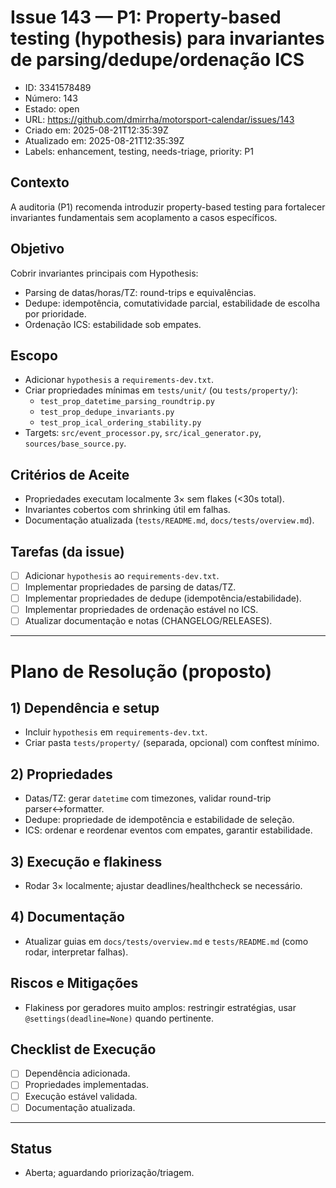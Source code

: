 # Issue 143 — P1: Property-based testing (hypothesis) para invariantes de parsing/dedupe/ordenação ICS

- ID: 3341578489
- Número: 143
- Estado: open
- URL: https://github.com/dmirrha/motorsport-calendar/issues/143
- Criado em: 2025-08-21T12:35:39Z
- Atualizado em: 2025-08-21T12:35:39Z
- Labels: enhancement, testing, needs-triage, priority: P1

## Contexto
A auditoria (P1) recomenda introduzir property-based testing para fortalecer invariantes fundamentais sem acoplamento a casos específicos.

## Objetivo
Cobrir invariantes principais com Hypothesis:
- Parsing de datas/horas/TZ: round-trips e equivalências.
- Dedupe: idempotência, comutatividade parcial, estabilidade de escolha por prioridade.
- Ordenação ICS: estabilidade sob empates.

## Escopo
- Adicionar `hypothesis` a `requirements-dev.txt`.
- Criar propriedades mínimas em `tests/unit/` (ou `tests/property/`):
  - `test_prop_datetime_parsing_roundtrip.py`
  - `test_prop_dedupe_invariants.py`
  - `test_prop_ical_ordering_stability.py`
- Targets: `src/event_processor.py`, `src/ical_generator.py`, `sources/base_source.py`.

## Critérios de Aceite
- Propriedades executam localmente 3× sem flakes (<30s total).
- Invariantes cobertos com shrinking útil em falhas.
- Documentação atualizada (`tests/README.md`, `docs/tests/overview.md`).

## Tarefas (da issue)
- [ ] Adicionar `hypothesis` ao `requirements-dev.txt`.
- [ ] Implementar propriedades de parsing de datas/TZ.
- [ ] Implementar propriedades de dedupe (idempotência/estabilidade).
- [ ] Implementar propriedades de ordenação estável no ICS.
- [ ] Atualizar documentação e notas (CHANGELOG/RELEASES).

---

# Plano de Resolução (proposto)

## 1) Dependência e setup
- Incluir `hypothesis` em `requirements-dev.txt`.
- Criar pasta `tests/property/` (separada, opcional) com conftest mínimo.

## 2) Propriedades
- Datas/TZ: gerar `datetime` com timezones, validar round-trip parser↔formatter.
- Dedupe: propriedade de idempotência e estabilidade de seleção.
- ICS: ordenar e reordenar eventos com empates, garantir estabilidade.

## 3) Execução e flakiness
- Rodar 3× localmente; ajustar deadlines/healthcheck se necessário.

## 4) Documentação
- Atualizar guias em `docs/tests/overview.md` e `tests/README.md` (como rodar, interpretar falhas).

## Riscos e Mitigações
- Flakiness por geradores muito amplos: restringir estratégias, usar `@settings(deadline=None)` quando pertinente.

## Checklist de Execução
- [ ] Dependência adicionada.
- [ ] Propriedades implementadas.
- [ ] Execução estável validada.
- [ ] Documentação atualizada.

---

## Status
- Aberta; aguardando priorização/triagem.
